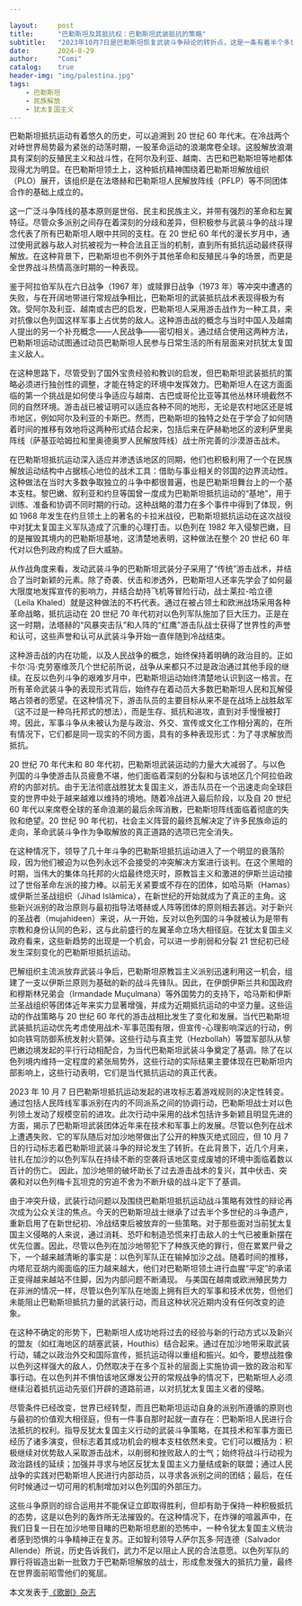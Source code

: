 ```yaml
---

layout:     post
title:      "巴勒斯坦及其抵抗权：巴勒斯坦武装抵抗的策略"
subtitle:   "2023年10月7日是巴勒斯坦恢复武装斗争辩论的转折点，这是一条有着半个多世纪历史的抵抗以色列的道路"
date:       2024-8-29
author:     "Comi"
catalog:    true
header-img: "img/palestina.jpg"
tags:
    - 巴勒斯坦
    - 民族解放
    - 犹太复国主义
---
```


巴勒斯坦抵抗运动有着悠久的历史，可以追溯到 20 世纪 60 年代末。在冷战两个对峙世界局势最为紧张的动荡时期，一股革命运动的浪潮席卷全球。这股解放浪潮具有深刻的反殖民主义和战斗性，在阿尔及利亚、越南、古巴和巴勒斯坦等地都体现得尤为明显。在巴勒斯坦领土上，这种抵抗精神围绕着巴勒斯坦解放组织（PLO）展开，该组织是在法塔赫和巴勒斯坦人民解放阵线（PFLP）等不同团体合作的基础上成立的。

这一广泛斗争阵线的基本原则是世俗、民主和民族主义，并带有强烈的革命和左翼特征。尽管众多派别之间存在着深刻的分歧和差异，但积极参与武装斗争的战斗理念代表了所有巴勒斯坦人眼中共同的支柱。在 20 世纪 60 年代的漫长岁月中，通过使用武器与敌人对抗被视为一种合法且正当的机制，直到所有抵抗运动最终获得解放。在这种背景下，巴勒斯坦也不例外于其他革命和反殖民斗争的场景，而更是全世界战斗热情高涨时期的一种表现。

鉴于阿拉伯军队在六日战争（1967 年）或赎罪日战争（1973 年）等冲突中遭遇的失败，与在开阔地带进行常规战争相比，巴勒斯坦的武装抵抗战术表现得极为有效。受阿尔及利亚、越南或古巴的启发，巴勒斯坦人采用游击战作为一种工具，来对抗像以色列国这样军事上占优势的敌人。这种游击战的概念与当时中国人及越南人提出的另一个补充概念——人民战争——密切相关。通过结合使用这两种方法，巴勒斯坦运动试图通过动员巴勒斯坦人民参与日常生活的所有层面来对抗犹太复国主义敌人。

在这种思路下，尽管受到了国外宝贵经验和教训的启发，但巴勒斯坦武装抵抗的策略必须进行独创性的调整，才能在特定的环境中发挥效力。巴勒斯坦人在这方面面临的第一个挑战是如何使斗争适应与越南、古巴或哥伦比亚等其他丛林环境截然不同的自然环境。游击战已被证明可以适应各种不同的地形，无论是农村地区还是城市地区，例如阿尔及利亚的卡斯巴。然而，巴勒斯坦的独特之处在于学会了如何随着时间的推移有效地将这两种形式结合起来，包括后来在萨赫勒地区的波利萨里奥阵线（萨基亚哈姆拉和里奥德奥罗人民解放阵线）战士所完善的沙漠游击战术。

在巴勒斯坦抵抗运动深入适应并渗透该地区的同期，他们也积极利用了一个在民族解放运动结构中占据核心地位的战术工具：借助与事业相关的邻国的边界流动性。这种做法在当时大多数争取独立的斗争中都很普遍，也是巴勒斯坦舞台上的一个基本支柱。黎巴嫩、叙利亚和约旦等国曾一度成为巴勒斯坦抵抗运动的“基地”，用于训练、准备和协调不同时期的行动。这种战略的潜力在多个事件中得到了体现，例如 1968 年发生在约旦领土上的著名的卡拉米战役，巴勒斯坦抵抗运动在这次战役中对犹太复国主义军队造成了沉重的心理打击。以色列在 1982 年入侵黎巴嫩，目的是摧毁其境内的巴勒斯坦基地，这清楚地表明，这种做法在整个 20 世纪 60 年代对以色列政府构成了巨大威胁。

从作战角度来看，发动武装斗争的巴勒斯坦武装分子采用了“传统”游击战术，并结合了当时新颖的元素。除了奇袭、伏击和渗透外，巴勒斯坦人还率先学会了如何最大限度地发挥宣传的影响力，并结合劫持飞机等冒险行动，战士莱拉-哈立德（Leila Khaled）就是这种做法的不朽代表。通过在被占领土和欧洲战场采用各种革命战略，抵抗运动在 20 世纪 70 年代初对以色列军队施加了巨大压力。正是在这一时期，法塔赫的“风暴突击队”和人阵的“红鹰”游击队战士获得了世界性的声誉和认可，这些声誉和认可从武装斗争开始一直伴随到冷战结束。

这种游击战的内在功能，以及人民战争的概念，始终保持着明确的政治目的。正如卡尔·冯·克劳塞维茨几个世纪前所说，战争从来都只不过是政治通过其他手段的继续。在反以色列斗争的艰难岁月中，巴勒斯坦运动始终清楚地认识到这一格言。在所有革命武装斗争的表现形式背后，始终存在着动员大多数巴勒斯坦人民和瓦解侵略占领者的愿望。在这种情况下，游击队员的主要目标从来不是在战场上战胜敌军（这不过是一种乌托邦式的想法），而是生存、抵抗和进攻，直到对手慢慢被打垮。因此，军事斗争从未被认为是与政治、外交、宣传或文化工作相分离的，在所有情况下，它们都是同一现实的不同方面，具有的多种表现形式：为了寻求解放而抵抗。

20 世纪 70 年代末和 80 年代初，巴勒斯坦武装运动的力量大大减弱了。与以色列国的斗争使游击队员疲惫不堪，他们面临着深刻的分裂和与该地区几个阿拉伯政府的内部对抗。由于无法彻底战胜犹太复国主义，游击队员在一个迅速走向全球巨变的世界中处于越来越难以维持的境地。随着冷战进入最后阶段，以及自 20 世纪 60 年代以来席卷全球的革命浪潮的最后余晖消散，巴勒斯坦阵线面临着彻底的失败和绝望。20 世纪 90 年代初，社会主义阵营的最终瓦解决定了许多民族命运的走向，革命武装斗争作为争取解放的真正道路的选项已完全消失。

在这种情况下，领导了几十年斗争的巴勒斯坦抵抗运动进入了一个明显的衰落阶段，因为他们被迫为以色列永远不会接受的冲突解决方案进行谈判。在这个黑暗的时期，当伟大的集体乌托邦的火焰最终熄灭时，原教旨主义和激进的伊斯兰运动接过了世俗革命左派的接力棒。以前无关紧要或不存在的团体，如哈马斯（Hamas）或伊斯兰圣战组织（Jihad Islâmica），在新世纪的开始就成为了真正的主角。这些新兴派别的政治原则与最初指导法塔赫或人阵等团体的原则相去甚远。对于新兴的圣战者（mujahideen）来说，从一开始，反对以色列国的斗争就被认为是带有宗教和身份认同的色彩，这与此前盛行的左翼革命立场大相径庭。在犹太复国主义政府看来，这些新趋势的出现是一个机会，可以进一步削弱和分裂 21 世纪初已经发生深刻变化的巴勒斯坦抵抗运动。

巴解组织主流派放弃武装斗争后，巴勒斯坦原教旨主义派别迅速利用这一机会，组建了一支以伊斯兰原则为基础的新的战斗先锋队。因此，在伊朗伊斯兰共和国政府和穆斯林兄弟会（Irmandade Muçulmana）等外国势力的支持下，哈马斯和伊斯兰圣战组织等团体近年来实力显著增强，并成为近期抵抗运动的中坚力量。这些运动的作战策略与 20 世纪 60 年代的游击战相比发生了变化和发展。当代巴勒斯坦武装抵抗运动优先考虑使用战术-军事范围有限，但宣传-心理影响深远的行动，例如向铁穹防御系统发射火箭弹。这些行动与真主党（Hezbollah）等盟军部队从黎巴嫩边境发起的平行行动相配合，为当代巴勒斯坦武装斗争奠定了基调。除了在以色列境内维持一定程度的紧张局势外，这些行动的实际结果主要体现在巴勒斯坦内部影响上，这些行动表明，它们是当代抵抗运动的真正代表。

2023 年 10 月 7 日巴勒斯坦抵抗运动发起的进攻标志着游戏规则的决定性转变。通过包括人民阵线军事派别在内的不同派系之间的协调行动，巴勒斯坦战士对以色列领土发动了规模空前的进攻。此次行动中采用的战术包括许多新颖且明显先进的方面，揭示了巴勒斯坦武装团体近年来在技术和军事上的发展。尽管以色列在战术上遭遇失败、它的军队随后对加沙地带做出了公开的种族灭绝式回应，但 10 月 7 日的行动标志着巴勒斯坦武装斗争的辩论发生了转折。在此背景下，近几个月来，驻扎在加沙的以色列军队在持续不断的空袭将该地区变成废墟的环境中面临着数以百计的伤亡。 因此，加沙地带的破坏助长了过去游击战术的复兴，其中伏击、突袭和对以色列梅卡瓦坦克的穷追不舍为不断升级的战斗定下了基调。

由于冲突升级，武装行动问题以及围绕巴勒斯坦抵抗运动战斗策略有效性的辩论再次成为公众关注的焦点。今天的巴勒斯坦战士继承了过去半个多世纪的斗争遗产，重新启用了在新世纪初、冷战结束后被放弃的一些策略。对于那些面对当前犹太复国主义侵略的人来说，通过消耗、恐吓和制造恐慌来打击敌人的士气已被重新摆在优先位置。因此，尽管以色列在加沙地带犯下了种族灭绝的罪行，但在累累尸骨之下，一个越来越清晰的事实是：以色列军队正在输掉加沙之战。随着时间的推移，内塔尼亚胡内阁面临的压力越来越大，他们对巴勒斯坦领土进行血腥“平定”的承诺正变得越来越站不住脚，因为内部问题不断涌现。 与美国在越南或欧洲殖民势力在非洲的情况一样，尽管以色列军队在地面上拥有巨大的军事和技术优势，但他们未能阻止巴勒斯坦抵抗力量的武装行动，而且这种状况近期内没有任何改变的迹象。

在这种不确定的形势下，巴勒斯坦人成功地将过去的经验与新的行动方式以及新兴的盟友（如红海地区的胡塞武装，Houthis）结合起来。通过在加沙地带采取武装行动，辅之以政治外交和国际宣传，抵抗运动得以重组和振兴。如今，要想战胜像以色列这样强大的敌人，仍然取决于在多个互补的层面上实施协调一致的政治和军事行动。在以色列并不惧怕该地区爆发公开的常规战争的情况下，巴勒斯坦人必须继续沿着抵抗运动先驱们开辟的道路前进，以对抗犹太复国主义者的侵略。

尽管条件已经改变，世界已经转型，而且巴勒斯坦运动自身的派别所遵循的原则也与最初的价值观大相径庭，但有一件事自那时起就一直存在：巴勒斯坦人民进行合法抵抗的权利。指导反犹太复国主义行动的武装斗争策略，在其技术和军事方面已经历了诸多演变，但标志着其成功机会的根本支柱依然未变。它们可以概括为：积极继续对优势敌人采取游击战术，以削弱和挫败敌人的士气；始终将战斗行动视为政治路线的延续；加强并寻求与地区反犹太复国主义力量结成新的联盟；通过人民战争的实践对巴勒斯坦人民进行内部动员，以寻求各派别之间的团结；最后，在任何时候通过一切可用的机制增加对以色列国的外部压力。

这些斗争原则的综合运用并不能保证立即取得胜利，但却有助于保持一种积极抵抗的态势，这是以色列的轰炸所无法摧毁的。在这种情况下，在炸弹的喧嚣声中，在我们日复一日在加沙地带目睹的巴勒斯坦悲剧的恐怖中，一种令犹太复国主义统治者感到恐惧的斗争精神正在复苏。正如智利领导人萨尔瓦多·阿连德（Salvador Allende）所说，历史告诉我们，武力不足以阻止人民的合法意愿。以色列军队的罪行将锻造出新一批致力于巴勒斯坦解放的战士，形成愈发强大的抵抗力量，最终在世界面前昭雪他们的冤屈。



本文发表于[《歌剧》杂志](https://revistaopera.operamundi.uol.com.br/2024/08/12/a-palestina-e-o-direito-a-resistencia-taticas-da-resistencia-armada-palestina/)
